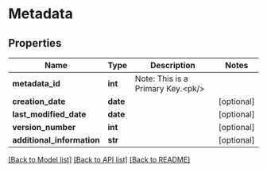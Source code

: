 # Metadata

## Properties
Name | Type | Description | Notes
------------ | ------------- | ------------- | -------------
**metadata_id** | **int** | Note: This is a Primary Key.&lt;pk/&gt; | 
**creation_date** | **date** |  | [optional] 
**last_modified_date** | **date** |  | [optional] 
**version_number** | **int** |  | [optional] 
**additional_information** | **str** |  | [optional] 

[[Back to Model list]](../README.md#documentation-for-models) [[Back to API list]](../README.md#documentation-for-api-endpoints) [[Back to README]](../README.md)

